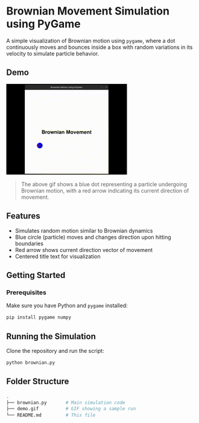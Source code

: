 # Brownian Movement Simulation using PyGame

A simple visualization of Brownian motion using `pygame`, where a dot continuously moves and bounces inside a box with random variations in its velocity to simulate particle behavior.

## Demo

![Brownian Movement Demo](./demo.gif)

> The above gif shows a blue dot representing a particle undergoing Brownian motion, with a red arrow indicating its current direction of movement.

## Features

- Simulates random motion similar to Brownian dynamics
- Blue circle (particle) moves and changes direction upon hitting boundaries
- Red arrow shows current direction vector of movement
- Centered title text for visualization

## Getting Started

### Prerequisites

Make sure you have Python and `pygame` installed:

```bash
pip install pygame numpy
```

## Running the Simulation

Clone the repository and run the script:
```bash
python brownian.py
```

## Folder Structure
```bash
.
├── brownian.py       # Main simulation code
├── demo.gif          # GIF showing a sample run
└── README.md         # This file
```
